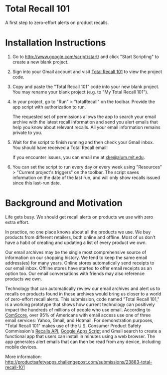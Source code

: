 Total Recall 101
================

A first step to zero-effort alerts on product recalls.


Installation Instructions
=========================

1. Go to <a href="http://www.google.com/script/start/" target="_blank">http://www.google.com/script/start/</a> and click "Start Scripting" to create a new blank project.

2. Sign into your Gmail account and visit <a href="https://script.google.com/d/1FFgmhq4ZkiweXINSwXv-5_0S6OEu72Ii3DCIZ7DduYdEBNqG1KwP-1dA/edit?usp=sharing" target="_blank">Total Recall 101</a> to view the project code.

3. Copy and paste the "Total Recall 101" code into your new blank project. You may rename your blank project (e.g. to "My Total Recall 101").

4. In your project, go to "Run" > "totalRecall" on the toolbar. Provide the app script with authorization to run.

	The requested set of permissions allows the app to search your email archive with the latest recall information and send you alert emails that help you know about relevant recalls. All your email information remains private to you.

5. Wait for the script to finish running and then check your Gmail inbox. You should have received a Total Recall email! 

	If you encounter issues, you can email me at <a href="mailto:xke@alum.mit.edu">xke@alum.mit.edu</a>.

6. You can set the script to run every day or every week using "Resources" > "Current project's triggers" on the toolbar. The script saves information on the date of the last run, and will only show recalls issued since this last-run date.



Background and Motivation
=========================

Life gets busy. We should get recall alerts on products we use with zero extra effort.

In practice, no one place knows about all the products we use. We buy products from different retailers, both online and offline. Most of us don't have a habit of creating and updating a list of every product we own.

Our email archives may be the single most comprehensive source of information on our shopping history. We tend to keep the same email address(es) for many years. Online stores automatically send receipts to our email inbox. Offline stores have started to offer email receipts as an option too. Our email conversations with friends may also reference products we own.

Technology that can automatically review our email archives and alert us to recalls on products found in those archives would bring us closer to a world of zero-effort recall alerts. This submission, code named "Total Recall 101," is a working prototype that shows how current technology can positively impact the hundreds of millions of people who use email. According to <a href="https://gigaom.com/2012/10/31/gmail-finally-beats-hotmail-according-to-third-party-data-chart/" target="_blank">ComScore</a>, over 95% of Americans with email access use one of three email services: Yahoo, Gmail, and Hotmail. For demonstration purposes, "Total Recall 101" makes use of the U.S. Consumer Product Safety Commission's <a href="http://www.cpsc.gov/en/Recalls/CPSC-Recalls-Application-Program-Interface-API-Information/" target="_blank">Recalls API</a>, <a href="https://developers.google.com/apps-script/" target="_blank">Google Apps Script</a> and Gmail search to create a functional app that users can install in minutes using a web browser. The app generates alert emails that can then be read from any device, including mobile devices.

More information: http://productsafetyapps.challengepost.com/submissions/23883-total-recall-101




